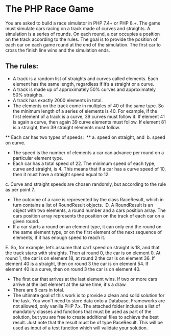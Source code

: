 # The PHP Race Game

You are asked to build a race simulator in PHP 7.4+ or PHP 8.+. The game must simulate cars racing on a track made of curves and straights. A simulation is a series of rounds. On each round, a car occupies a position on the track according to the rules. The goal is to provide the position of each car on each game round at the end of the simulation. The first car to cross the finish line wins and the simulation ends.

## The rules:
-	A track is a random list of straights and curves called elements. Each element has the same length, regardless if it’s a straight or a curve.
-	A track is made up of approximately 50% curves and approximately 50% straights.
-	A track has exactly 2000 elements in total.
-	The elements on the track come in multiples of 40 of the same type. So the minimum length of a series of elements is 40. For example, if the first element of a track is a curve, 39 curves must follow it. If element 41 is again a curve, then again 39 curve elements must follow. If element 81 is a straight, then 39 straight elements must follow.

** Each car has two types of speeds:  **
a.	speed on straight, and 
b.	speed on curve. 
-	The speed is the number of elements a car can advance per round on a particular element type.
-	Each car has a total speed of 22. The minimum speed of each type, curve and straight, is 4. This means that if a car has a curve speed of 10, then it must have a straight speed equal to 12.

c.	Curve and straight speeds are chosen randomly, but according to the rule as per point 7.
-	The outcome of a race is represented by the class RaceResult, which in turn contains a list of RoundResult objects. 
D.	A RoundResult is an object with two elements, a round number and a cars position array. The cars position array represents the position on the track of each car on a given round.
-	If a car starts a round on an element type, it can only end the round on the same element type, or on the first element of the next sequence of elements, if it has enough speed to reach it.

E.	So, for example, let’s assume that car1 speed on straight is 18, and that the track starts with straights. Then at round 0, the car is on element 0. At round 1, the car is on element 18, at round 2 the car is on element 36. If element 40 is a straight, then on round 3 the car is on element 54. If element 40 is a curve, then on round 3 the car is on element 40.
-	The first car that arrives at the last element wins. If two or more cars arrive at the last element at the same time, it's a draw.
-	There are 5 cars in total.
-	The ultimate goal of this work is to provide a clean and solid solution for the task. You won't need to store data onto a Database. Frameworks are not allowed, only vanilla PHP 7.x. The attached folder includes a list of mandatory classes and functions that must be used as part of the solution, but you are free to create additional files to achieve the best result. Just note that the result must be of type RaceResult. This will be used as input of a test function which will validate your solution.
